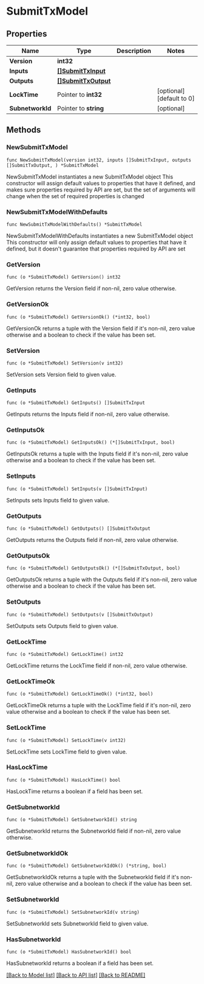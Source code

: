 # SubmitTxModel

## Properties

Name | Type | Description | Notes
------------ | ------------- | ------------- | -------------
**Version** | **int32** |  | 
**Inputs** | [**[]SubmitTxInput**](SubmitTxInput.md) |  | 
**Outputs** | [**[]SubmitTxOutput**](SubmitTxOutput.md) |  | 
**LockTime** | Pointer to **int32** |  | [optional] [default to 0]
**SubnetworkId** | Pointer to **string** |  | [optional] 

## Methods

### NewSubmitTxModel

`func NewSubmitTxModel(version int32, inputs []SubmitTxInput, outputs []SubmitTxOutput, ) *SubmitTxModel`

NewSubmitTxModel instantiates a new SubmitTxModel object
This constructor will assign default values to properties that have it defined,
and makes sure properties required by API are set, but the set of arguments
will change when the set of required properties is changed

### NewSubmitTxModelWithDefaults

`func NewSubmitTxModelWithDefaults() *SubmitTxModel`

NewSubmitTxModelWithDefaults instantiates a new SubmitTxModel object
This constructor will only assign default values to properties that have it defined,
but it doesn't guarantee that properties required by API are set

### GetVersion

`func (o *SubmitTxModel) GetVersion() int32`

GetVersion returns the Version field if non-nil, zero value otherwise.

### GetVersionOk

`func (o *SubmitTxModel) GetVersionOk() (*int32, bool)`

GetVersionOk returns a tuple with the Version field if it's non-nil, zero value otherwise
and a boolean to check if the value has been set.

### SetVersion

`func (o *SubmitTxModel) SetVersion(v int32)`

SetVersion sets Version field to given value.


### GetInputs

`func (o *SubmitTxModel) GetInputs() []SubmitTxInput`

GetInputs returns the Inputs field if non-nil, zero value otherwise.

### GetInputsOk

`func (o *SubmitTxModel) GetInputsOk() (*[]SubmitTxInput, bool)`

GetInputsOk returns a tuple with the Inputs field if it's non-nil, zero value otherwise
and a boolean to check if the value has been set.

### SetInputs

`func (o *SubmitTxModel) SetInputs(v []SubmitTxInput)`

SetInputs sets Inputs field to given value.


### GetOutputs

`func (o *SubmitTxModel) GetOutputs() []SubmitTxOutput`

GetOutputs returns the Outputs field if non-nil, zero value otherwise.

### GetOutputsOk

`func (o *SubmitTxModel) GetOutputsOk() (*[]SubmitTxOutput, bool)`

GetOutputsOk returns a tuple with the Outputs field if it's non-nil, zero value otherwise
and a boolean to check if the value has been set.

### SetOutputs

`func (o *SubmitTxModel) SetOutputs(v []SubmitTxOutput)`

SetOutputs sets Outputs field to given value.


### GetLockTime

`func (o *SubmitTxModel) GetLockTime() int32`

GetLockTime returns the LockTime field if non-nil, zero value otherwise.

### GetLockTimeOk

`func (o *SubmitTxModel) GetLockTimeOk() (*int32, bool)`

GetLockTimeOk returns a tuple with the LockTime field if it's non-nil, zero value otherwise
and a boolean to check if the value has been set.

### SetLockTime

`func (o *SubmitTxModel) SetLockTime(v int32)`

SetLockTime sets LockTime field to given value.

### HasLockTime

`func (o *SubmitTxModel) HasLockTime() bool`

HasLockTime returns a boolean if a field has been set.

### GetSubnetworkId

`func (o *SubmitTxModel) GetSubnetworkId() string`

GetSubnetworkId returns the SubnetworkId field if non-nil, zero value otherwise.

### GetSubnetworkIdOk

`func (o *SubmitTxModel) GetSubnetworkIdOk() (*string, bool)`

GetSubnetworkIdOk returns a tuple with the SubnetworkId field if it's non-nil, zero value otherwise
and a boolean to check if the value has been set.

### SetSubnetworkId

`func (o *SubmitTxModel) SetSubnetworkId(v string)`

SetSubnetworkId sets SubnetworkId field to given value.

### HasSubnetworkId

`func (o *SubmitTxModel) HasSubnetworkId() bool`

HasSubnetworkId returns a boolean if a field has been set.


[[Back to Model list]](../README.md#documentation-for-models) [[Back to API list]](../README.md#documentation-for-api-endpoints) [[Back to README]](../README.md)


